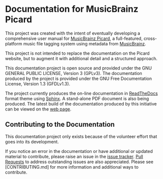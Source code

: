 # Documentation for MusicBrainz Picard

This project was created with the intent of eventually developing a comprehensive
user manual for [MusicBrainz Picard](https://picard.musicbrainz.org), a full-featured,
cross-platform music file tagging system using metadata from [MusicBrainz](https://musicbrainz.org).

This project is not intended to replace the documentation on the Picard website, but to augment
it with additional detail and a structured approach.

This documentation project is open source and provided under the GNU GENERAL PUBLIC LICENSE, Version
3 (GPLv3).  The documentation produced by the project is provided under the GNU Free Documentation
License, Version 1.3 (GFDLv1.3).

The project currently produces the on-line documentation in [ReadTheDocs](https://readthedocs.org)
format theme using [Sphinx](https://www.sphinx-doc.org/). A stand-alone PDF document is also being
produced.  The latest build of the documentation produced by this initiative can be viewed on the
[web page](https://rdswift.github.io/picard-docs/index.html).

## Contributing to the Documentation

This documentation project only exists because of the volunteer effort that goes into its development.

If you notice an error in the documentation or have additional or updated material to contribute,
please raise an issue in the [issue tracker](https://github.com/rdswift/picard-docs/issues).
[Pull Requests](https://github.com/rdswift/picard-docs/pulls) to address outstanding issues are also
appreciated.  Please see [CONTRIBUTING.md] for more information and additional ways to contribute.
